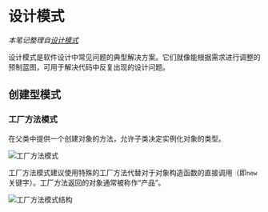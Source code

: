# 设计模式

*本笔记整理自[设计模式](https://refactoringguru.cn/)*

设计模式是软件设计中常见问题的典型解决方案。它们就像能根据需求进行调整的预制蓝图，可用于解决代码中反复出现的设计问题。

## 创建型模式

### 工厂方法模式

在父类中提供一个创建对象的方法，允许子类决定实例化对象的类型。

![工厂方法模式](https://gitee.com/Hami-Lemon/image-repo/raw/master/images/2021/07/24/20210724091113.png)

工厂方法模式建议使用特殊的工厂方法代替对于对象构造函数的直接调用（即`new`关键字）。工厂方法返回的对象通常被称作“产品”。

![工厂方法模式结构](https://gitee.com/Hami-Lemon/image-repo/raw/master/images/2021/07/24/20210724091139.png)

